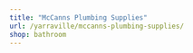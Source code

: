 ```yaml
---
title: "McCanns Plumbing Supplies"
url: /yarraville/mccanns-plumbing-supplies/
shop: bathroom
---
```

